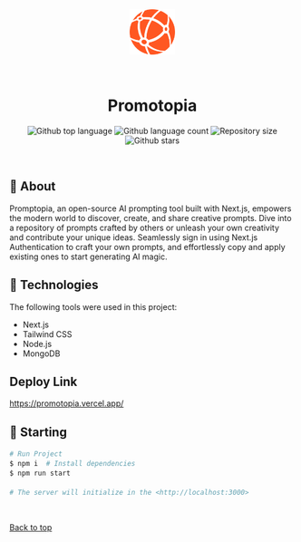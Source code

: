 <div align="center" id="top"> 
  <img src="https://github.com/Kishan2029/Promotopia/blob/master/public/assets/images/logo.svg" alt="Promotopia" height="80" width="80" />

&#xa0;

</div>

<h1 align="center">Promotopia</h1>

<p align="center">
  <img alt="Github top language" src="https://img.shields.io/github/languages/top/Kishan2029/promotopia?color=56BEB8">

  <img alt="Github language count" src="https://img.shields.io/github/languages/count/Kishan2029/promotopia?color=56BEB8">

  <img alt="Repository size" src="https://img.shields.io/github/repo-size/Kishan2029/promotopia?color=56BEB8">

  <!-- <img alt="Github issues" src="https://img.shields.io/github/issues/{{YOUR_GITHUB_USERNAME}}/promotopia?color=56BEB8" /> -->

  <!-- <img alt="Github forks" src="https://img.shields.io/github/forks/{{YOUR_GITHUB_USERNAME}}/promotopia?color=56BEB8" /> -->

  <img alt="Github stars" src="https://img.shields.io/github/stars/Kishan2029/promotopia?color=56BEB8" />
</p>

<!-- Status -->

<!-- <h4 align="center">
	🚧  Chatvista 🚀 Under construction...  🚧
</h4>

<hr> -->

<br>

## :dart: About

Promptopia, an open-source AI prompting tool built with Next.js, empowers the modern world to discover, create, and share creative prompts. Dive into a repository of prompts crafted by others or unleash your own creativity and contribute your unique ideas. Seamlessly sign in using Next.js Authentication to craft your own prompts, and effortlessly copy and apply existing ones to start generating AI magic.
## :rocket: Technologies

The following tools were used in this project:
- Next.js
- Tailwind CSS
- Node.js
- MongoDB
  
## Deploy Link
https://promotopia.vercel.app/

## :checkered_flag: Starting

```bash
# Run Project
$ npm i  # Install dependencies
$ npm run start 

# The server will initialize in the <http://localhost:3000>
```

&#xa0;

<a href="#top">Back to top</a>
